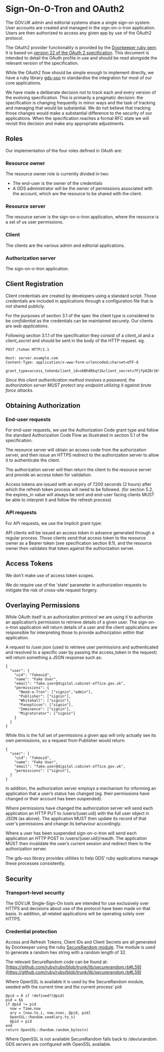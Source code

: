 # Sign-On-O-Tron and OAuth2

The GOV.UK admin and editorial systems share a single sign-on system. User
accounts are created and managed in the sign-on-o-tron application. Users
are then authorized to access any given app by use of the OAuth2 protocol.

The OAuth2 provider functionality is provided by the
[Doorkeeper ruby gem](https://rubygems.org/gems/doorkeeper). It is based on
[version 22 of the OAuth 2 specification](http://tools.ietf.org/html/draft-ietf-oauth-v2-22).
This document is intended to detail the OAuth profile in use and should be read
alongside the relevant version of the specification.

While the OAuth2 flow should be simple enough to implement directly, we have a
ruby library [gds-sso](https://github.com/alphagov/gds-sso) to standardise the
integration for most of our core applications.

We have made a deliberate decision not to track each and every version of the
evolving specification. This is primarily a pragmatic decision: the
specification is changing frequently in minor ways and the task of tracking
and managing that would be substantial. We do not believe that tracking those
changes would make a substantial difference to the security of our applications.
When the specification reaches a formal RFC state we will revisit this decision
and make any appropriate adjustments.

## Roles

Our implementation of the four roles defined in OAuth are:

### Resource owner

The resource owner role is currently divided in two:

* The end-user is the owner of the credentials
* A GDS administrator will be the owner of permissions associated with the
account, which are the resource to be shared with the client.

### Resource server

The resource server is the sign-on-o-tron application, where the resource
is a set of us user permissions.

### Client

The clients are the various admin and editorial applications.

### Authorization server

The sign-on-o-tron application.

## Client Registration

Client credentials are created by developers using a standard script. Those
credentials are included in applications through a configuration file that
is not shared publicly.

For the purposes of section 3.1 of the spec the client type is considered to
be *confidential* as the credentials can be maintained securely. Our clients
are *web applications*.

Following section 3.1.1 of the specification they consist of a *client_id* and
a *client_secret* and should be sent in the body of the HTTP request. eg.

    POST /token HTTP/1.1

    Host: server.example.com
    Content-Type: application/x-www-form-urlencoded;charset=UTF-8

    grant_type=access_token&client_id=s6BhdRkqt3&client_secret=7Fjfp0ZBr1KtDRbnfVdmIw

*Since this client authentication method involves a password, the authorization
server MUST protect any endpoint utilizing it against brute force attacks.*

## Obtaining Authorization

### End-user requests

For end-user requests, we use the Authorization Code grant type and follow the
standard Authorization Code Flow as illustrated in section 5.1 of the
specification.

The resource server will obtain an access code from the authorization server,
and then issue an HTTPS redirect to the authorization server to allow it to
authenticate the client.

The authorization server will then return the client to the resource server
and provide an access token for validation.

Access tokens are issued with an expiry of 7200 seconds (2 hours) after which
the refresh token process will need to be followed. (for section 5.2, the
expires_in value will always be sent and end-user facing clients MUST be
able to interpret it and follow the refresh process)

### API requests

For API requests, we use the Implicit grant type:

API clients will be issued an access token in advance generated through a
regular process. Those clients send that access token to the resource owner
as a Bearer token (see specification section 8.1), and the resource owner
then validates that token against the authorization server.

## Access Tokens

We don't make use of access token scopes.

We do require use of the 'state' parameter in authorization requests to
mitigate the risk of cross-site request forgery.

##  Overlaying Permissions

While OAuth itself is an authorization protocol we are using it to authorize
an application’s permission to retrieve details of a given user. The
sign-on-o-tron application will return details of a user and the client
applications are responsible for interpreting those to provide authorization
*within* that application.

A request to /user.json (used to retrieve user permissions and authenticated
and resolved to a specific user by passing the access_token in the request)
will return something a JSON response such as:

    {
      "user": {
        "uid": "fakeuid",
        "name": "Fake User",
        "email": "fake.user@digital.cabinet-office.gov.uk",
        "permissions": {
          "Need-o-Tron": ["signin","admin"],
          "Publisher": ["signin"],
          "Whitehall": ["signin"],
          "Panopticon": ["signin"],
          "Imminence": ["signin"],
          "Migratorator": ["signin"]
        }
      }
    }

While this is the full set of permissions a given app will only actually see
its own permissions, so a request from Publisher would return:

    {
      "user": {
        "uid": "fakeuid",
        "name": "Fake User",
        "email": "fake.user@digital.cabinet-office.gov.uk",
        "permissions": ["signin"],
      }
    }

In addition, the authorization server employs a mechanism for informing an
application that a user’s status has changed (eg. their permissions have
changed or their account has been suspended).

Where permissions have changed the authorization server will send each
application an HTTP PUT to /users/{user.uid} with the full user object in
JSON (as above). The application MUST then update its record of that user's
permissions and change its behaviour accordingly.

Where a user has been suspended sign-on-o-tron will send each application
an HTTP POST to /users/{user.uid}/reauth. The application MUST then invalidate
the user’s current session and redirect them to the authorization server.

The gds-sso library provides utilities to help GDS’ ruby applications manage
these processes consistently.

## Security

### Transport-level security

The GOV.UK Single-Sign-On tools are intended for use exclusively over HTTPS
and decisions about use of the protocol have been made on that basis. In
addition, all related applications will be operating solely over HTTPS.

### Credential protection

Access and Refresh Tokens, Client IDs and Client Secrets are all generated
by Doorkeeper using the ruby [SecureRandom module](http://rubydoc.info/stdlib/securerandom/1.9.2/SecureRandom).
The module is used to generate a random hex string with a random length of 32. 

The relevant SecureRandom code can be found at:
[https://github.com/ruby/ruby/blob/trunk/lib/securerandom.rb#L59](https://github.com/ruby/ruby/blob/trunk/lib/securerandom.rb#L59)

Where OpenSSL is available it is used by the SecureRandom module, seeded with
the current time and the current process’ pid: 

    @pid = 0 if !defined?(@pid)
    pid = $$
    if @pid != pid
      now = Time.now
      ary = [now.to_i, now.nsec, @pid, pid]
      OpenSSL::Random.seed(ary.to_s)
      @pid = pid
    end
    return OpenSSL::Random.random_bytes(n)

Where OpenSSL is not available SecureRandom falls back to /dev/urandom. GDS
servers are configured with OpenSSL available.
